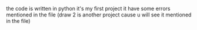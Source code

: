 the code is written in python it's my first project
it have some errors mentioned in the file
(draw 2 is another project cause u will see it mentioned in the file)